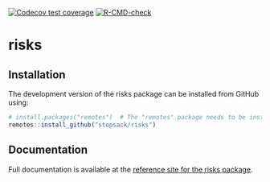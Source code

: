 
<!-- badges: start -->
  [![Codecov test coverage](https://codecov.io/gh/stopsack/risks/branch/master/graph/badge.svg)](https://codecov.io/gh/stopsack/risks?branch=master)
[![R-CMD-check](https://github.com/stopsack/risks/workflows/R-CMD-check/badge.svg)](https://github.com/stopsack/risks/actions)
<!-- badges: end -->
  
# risks

## Installation

The development version of the risks package can be installed from
GitHub using:

``` r
# install.packages("remotes")  # The "remotes" package needs to be installed
remotes::install_github("stopsack/risks")
```

## Documentation

Full documentation is available at the [reference site for the risks
package](https://stopsack.github.io/risks).
